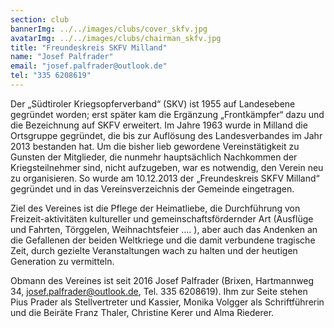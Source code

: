 ```yaml
---
section: club
bannerImg: ../../images/clubs/cover_skfv.jpg
avatarImg: ../../images/clubs/chairman_skfv.jpg
title: "Freundeskreis SKFV Milland"
name: "Josef Palfrader"
email: "josef.palfrader@outlook.de"
tel: "335 6208619"
---
```


Der „Südtiroler Kriegsopferverband“ (SKV) ist 1955 auf Landesebene gegründet worden; erst später kam die Ergänzung „Frontkämpfer“ dazu und die Bezeichnung
auf SKFV erweitert.
Im Jahre 1963 wurde in Milland die Ortsgruppe gegründet, die bis zur Auflösung des Landesverbandes im Jahr 2013 bestanden hat. Um die bisher lieb gewordene Vereinstätigkeit zu Gunsten der Mitglieder, die nunmehr hauptsächlich Nachkommen der Kriegsteilnehmer sind, nicht aufzugeben, war es notwendig, den Verein neu zu organisieren. So wurde am 10.12.2013 der „Freundeskreis SKFV Milland“ gegründet und in das Vereinsverzeichnis der Gemeinde eingetragen.

Ziel des Vereines ist die Pflege der Heimatliebe, die Durchführung von Freizeit-aktivitäten kultureller und gemeinschaftsfördernder Art (Ausflüge und Fahrten, Törggelen, Weihnachtsfeier …. ), aber auch das Andenken an die Gefallenen der beiden Weltkriege und die damit verbundene tragische Zeit, durch gezielte Veranstaltungen wach zu halten und der heutigen Generation zu vermitteln.

Obmann des Vereines ist seit 2016 Josef Palfrader (Brixen, Hartmannweg 34, josef.palfrader@outlook.de, Tel. 335 6208619).
Ihm zur Seite stehen Pius Prader als Stellvertreter und Kassier, Monika Volgger als Schriftführerin und die Beiräte Franz Thaler, Christine Kerer und Alma Riederer. 